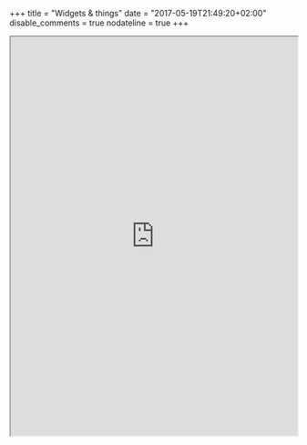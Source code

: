 +++
title = "Widgets & things" 
date = "2017-05-19T21:49:20+02:00" 
disable_comments = true 
nodateline = true
+++


<iframe width="100%" height="700"  src="https://www.jtimm.net/html/pres_groups_sankey/pres_sank.html"> </iframe>